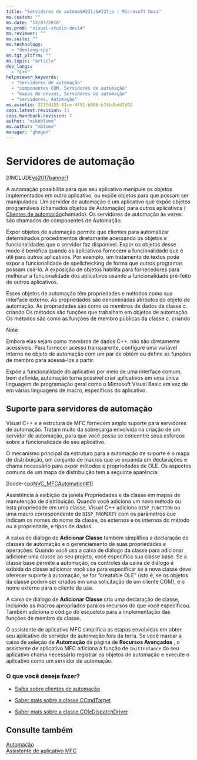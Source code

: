 ```yaml
---
title: "Servidores de automa&#231;&#227;o | Microsoft Docs"
ms.custom: ""
ms.date: "12/03/2016"
ms.prod: "visual-studio-dev14"
ms.reviewer: ""
ms.suite: ""
ms.technology: 
  - "devlang-cpp"
ms.tgt_pltfrm: ""
ms.topic: "article"
dev_langs: 
  - "C++"
helpviewer_keywords: 
  - "Servidores de automação"
  - "componentes COM, Servidores de automação"
  - "mapas de envios, Servidores de automação"
  - "servidores, Automação"
ms.assetid: 523fd155-51ce-4f91-b986-b74bdbdd7d92
caps.latest.revision: 11
caps.handback.revision: 7
author: "mikeblome"
ms.author: "mblome"
manager: "ghogen"
---
```

# Servidores de automa&#231;&#227;o
[!INCLUDE[vs2017banner](../assembler/inline/includes/vs2017banner.md)]

A automação possibilita para que seu aplicativo manipule os objetos implementados em outro aplicativo, ou expõe objetos para que possam ser manipulados.  Um servidor de automação é um aplicativo que expõe objetos programáveis \(chamados objetos de Automação\) para outros aplicativos \( [Clientes de automação](../mfc/automation-clients.md)chamado\).  Os servidores de automação às vezes são chamados de componentes de Automação.  
  
 Expor objetos de automação permite que clientes para automatizar determinados procedimentos diretamente acessando os objetos e funcionalidades que o servidor faz disponível.  Expor os objetos desse modo é benéfica quando os aplicativos fornecem a funcionalidade que é útil para outros aplicativos.  Por exemplo, um tratamento de textos pode expor a funcionalidade de spellchecking de forma que outros programas possam usá\-lo.  A exposição de objetos habilita para fornecedores para melhorar a funcionalidade dos aplicativos usando a funcionalidade pré\-feito de outros aplicativos.  
  
 Esses objetos de automação têm propriedades e métodos como sua interface externo.  As propriedades são denominadas atributos do objeto de automação.  As propriedades são como os membros de dados da classe c. criando  Os métodos são funções que trabalham em objetos de automação.  Os métodos são como as funções de membro públicas da classe c. criando  
  
> [!NOTE]
>  Embora elas sejam como membros de dados C\+\+, não são diretamente acessíveis.  Para fornecer acesso transparente, configure uma variável interno no objeto de automação com um par de obtém ou define as funções de membro para acessá\-los a partir.  
  
 Expõe a funcionalidade do aplicativo por meio de uma interface comum, bem definida, automação torna possível criar aplicativos em uma única linguagem de programação geral como o Microsoft Visual Basic em vez de em várias linguagens de macro, específicos do aplicativo.  
  
##  <a name="_core_support_for_automation_servers"></a> Suporte para servidores de automação  
 Visual C\+\+ e a estrutura de MFC fornecem amplo suporte para servidores de automação.  Tratam muito da sobrecarga envolvida na criação de um servidor de automação, para que você possa se concentre seus esforços sobre a funcionalidade de seu aplicativo.  
  
 O mecanismo principal da estrutura para a automação de suporte é o mapa de distribuição, um conjunto de macros que se expanda em declarações e chama necessário para expor métodos e propriedades de OLE.  Os aspectos comuns de um mapa de distribuição tem a seguinte aparência:  
  
 [!code-cpp[NVC_MFCAutomation#1](../mfc/codesnippet/CPP/automation-servers_1.cpp)]  
  
 Assistência à exibição da janela Propriedades e da classe em mapas de manutenção de distribuição.  Quando você adiciona um novo método ou esta propriedade em uma classe, Visual C\+\+ adiciona `DISP_FUNCTION` ou uma macro correspondente de `DISP_PROPERTY` com os parâmetros que indicam os nomes do nome da classe, os externos e os internos do método ou a propriedade, e tipos de dados.  
  
 A caixa de diálogo de **Adicionar Classe** também simplifica a declaração de classes de automação e o gerenciamento de suas propriedades e operações.  Quando você usa a caixa de diálogo da classe para adicionar adicione uma classe ao seu projeto, você especifica sua classe base.  Se a classe base permite a automação, os controles da caixa de diálogo é exibida da classe adicionar você usa para especificar se a nova classe deve oferecer suporte à automação, se for “creatable OLE” \(isto é, se os objetos da classe podem ser criados em uma solicitação de um cliente COM\), e o nome externo para o cliente da usa.  
  
 A caixa de diálogo de **Adicionar Classe** cria uma declaração de classe, incluindo as macros apropriados para os recursos do que você especificou.  Também adiciona o código do esqueleto para a implementação das funções de membro da classe.  
  
 O assistente de aplicativo MFC simplifica as etapas envolvidas em obter seu aplicativo de servidor de automação fora da terra.  Se você marcar a caixa de seleção de **Automação** da página de **Recursos Avançados** , o assistente de aplicativo MFC adiciona à função de `InitInstance` do seu aplicativo chama necessário registrar os objetos de automação e execute o aplicativo como um servidor de automação.  
  
### O que você deseja fazer?  
  
-   [Saiba sobre clientes de automação](../mfc/automation-clients.md)  
  
-   [Saber mais sobre a classe CCmdTarget](../Topic/CCmdTarget%20Class.md)  
  
-   [Saber mais sobre a classe COleDispatchDriver](../mfc/reference/coledispatchdriver-class.md)  
  
## Consulte também  
 [Automação](../mfc/automation.md)   
 [Assistente de aplicativo MFC](../Topic/MFC%20Application%20Wizard.md)